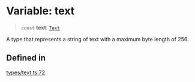 # Variable: text

> `const` **text**: [`Text`](../classes/Text.md)

A type that represents a string of text with a maximum byte length of 256.

## Defined in

[types/text.ts:72](https://github.com/theevenstarspace/byteform/blob/22b39db8569d36f01963b07f07e31283430d4fde/src/types/text.ts#L72)
